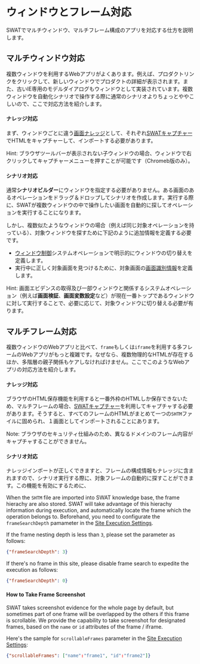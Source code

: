 ウィンドウとフレーム対応
===

SWATでマルチウィンドウ、マルチフレーム構成のアプリを対応する仕方を説明します。

マルチウィンドウ対応
---

複数ウィンドウを利用するWebアプリがよくあります。例えば、プロダクトリンクをクリックして、新しいウィンドウでプロダクトの詳細が表示されます。また、古いIE専用のモデルダイアログもウィンドウとして実装されています。複数ウィンドウを自動化シナリオで操作する際に通常のシナリオよりちょっとややこしいので、ここで対応方法を紹介します。

#### ナレッジ対応

まず、ウィンドウごとに違う[画面ナレッジ](guide_knowledge.md#SWATナレッジベースについて)として、それぞれ[SWATキャプチャー](setup_tools.md#SWATキャプチャー)でHTMLをキャプチャーして、インポートする必要があります。

Hint: ブラウザツールバーが表示されない子ウィンドウの場合、ウィンドウで右クリックしてキャプチャーメニューを押すことが可能です（Chromeb版のみ）。

#### シナリオ対応

通常**シナリオビルダー**にウィンドウを指定する必要がありません。ある画面のあるオペレーションをドラッグ＆ドロップしてシナリオを作成します。実行する際に、SWATが複数ウィンドウの中で操作したい画面を自動的に探してオペレーションを実行することになります。

しかし、複数似たようなウィンドウの場合（例えば同じ対象オペレーションを持っている）、対象ウィンドウを探すために下記のように追加情報を定義する必要です。

* [ウィンドウ制御](ref_sys_operation.md#オペレーション_-_ウィンドウ制御)システムオペレーションで明示的にウィンドウの切り替えを定義します。
* 実行中に正しく対象画面を見つけるために、対象画面の[画面識別情報](ref_mq_rule.md#ブラウザウィンドウを特定)を定義します。

Hint: 画面エビデンスの取得及び一部ウィンドウと関係するシステムオペレーション（例えば**画面検証**、**画面変数設定**など）が現在一番トップであるウィンドウに対して実行することで、必要に応じて、対象ウィンドウに切り替える必要が有ります。

マルチフレーム対応
---

複数ウィンドウのWebアプリと比べて、`frame`もしくは`iframe`を利用する多フレームのWebアプリがもっと複雑です。なぜなら、複数物理的なHTMLが存在するほか、多階層の親子関係もケアしなければけません。ここでこのようなWebアプリの対応方法を紹介します。

#### ナレッジ対応

ブラウザのHTML保存機能を利用すると一番外枠のHTMLしか保存できないため、マルチフレームの場合、[SWATキャプチャー](setup_tools.md#SWATキャプチャー)を利用してキャプチャする必要があります。そうすると、すべてのフレームのHTMLがまとめて一つの`SHTM`ファイルに固められ、１画面としてインポートされることにあります。

Note: ブラウザのセキュリティ仕組みのため、異なるドメインのフレーム内容がキャプチャすることができません。

#### シナリオ対応

ナレッジインポートが正しくできますと、フレームの構成情報もナレッジに含まれますので、シナリオ実行する際に、対象フレームの自動的に探すことができます。この機能を有効にするために、

When the `SHTM` file are imported into SWAT knowledge base, the frame hierachy are also stored. SWAT will take advantage of this hierachy information during execution, and automatically locate the frame which the operation belongs to. Beforehand, you need to configurate the `frameSearchDepth` pamameter in the [Site Execution Settings](guide_execution.md#Settings_of_execution).

If the frame nesting depth is less than `3`, please set the parameter as follows:

```json
{"frameSearchDepth": 3}
``` 

If there's no frame in this site, please disable frame search to expedite the execution as follows:

```json
{"frameSearchDepth": 0}
``` 

#### How to Take Frame Screenshot

SWAT takes screenshot evidence for the whole page by default, but sometimes part of one frame will be overlapped by the others if this frame is scrollable. We provide the capability to take screenshot for designated frames, based on the `name` or `id` attributes of the frame / iframe.

Here's the sample for `scrollableFrames` parameter in the [Site Execution Settings](guide_execution.md#Settings_of_execution): 

```json
{"scrollableFrames": ["name":"frame1", "id":"frame2"]}
``` 
